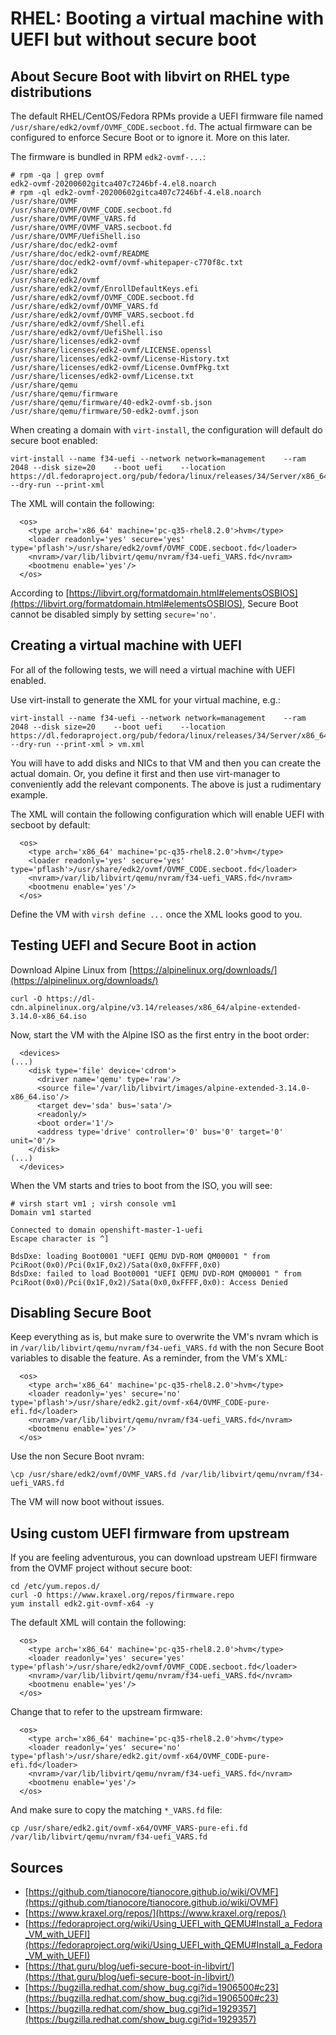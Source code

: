 # RHEL: Booting a virtual machine with UEFI but without secure boot

## About Secure Boot with libvirt on RHEL type distributions

The default RHEL/CentOS/Fedora RPMs provide a UEFI firmware file named `/usr/share/edk2/ovmf/OVMF_CODE.secboot.fd`. The actual firmware can be configured to enforce Secure Boot or to ignore it. More on this later.

The firmware is bundled in RPM `edk2-ovmf-...`:
~~~
# rpm -qa | grep ovmf
edk2-ovmf-20200602gitca407c7246bf-4.el8.noarch
# rpm -ql edk2-ovmf-20200602gitca407c7246bf-4.el8.noarch
/usr/share/OVMF
/usr/share/OVMF/OVMF_CODE.secboot.fd
/usr/share/OVMF/OVMF_VARS.fd
/usr/share/OVMF/OVMF_VARS.secboot.fd
/usr/share/OVMF/UefiShell.iso
/usr/share/doc/edk2-ovmf
/usr/share/doc/edk2-ovmf/README
/usr/share/doc/edk2-ovmf/ovmf-whitepaper-c770f8c.txt
/usr/share/edk2
/usr/share/edk2/ovmf
/usr/share/edk2/ovmf/EnrollDefaultKeys.efi
/usr/share/edk2/ovmf/OVMF_CODE.secboot.fd
/usr/share/edk2/ovmf/OVMF_VARS.fd
/usr/share/edk2/ovmf/OVMF_VARS.secboot.fd
/usr/share/edk2/ovmf/Shell.efi
/usr/share/edk2/ovmf/UefiShell.iso
/usr/share/licenses/edk2-ovmf
/usr/share/licenses/edk2-ovmf/LICENSE.openssl
/usr/share/licenses/edk2-ovmf/License-History.txt
/usr/share/licenses/edk2-ovmf/License.OvmfPkg.txt
/usr/share/licenses/edk2-ovmf/License.txt
/usr/share/qemu
/usr/share/qemu/firmware
/usr/share/qemu/firmware/40-edk2-ovmf-sb.json
/usr/share/qemu/firmware/50-edk2-ovmf.json
~~~

When creating a domain with `virt-install`, the configuration will default do secure boot enabled:
~~~
virt-install --name f34-uefi --network network=management    --ram 2048 --disk size=20    --boot uefi    --location https://dl.fedoraproject.org/pub/fedora/linux/releases/34/Server/x86_64/os/ --dry-run --print-xml
~~~

The XML will contain the following:
~~~
  <os>
    <type arch='x86_64' machine='pc-q35-rhel8.2.0'>hvm</type>
    <loader readonly='yes' secure='yes' type='pflash'>/usr/share/edk2/ovmf/OVMF_CODE.secboot.fd</loader>
    <nvram>/var/lib/libvirt/qemu/nvram/f34-uefi_VARS.fd</nvram>
    <bootmenu enable='yes'/>
  </os>
~~~

According to [https://libvirt.org/formatdomain.html#elementsOSBIOS](https://libvirt.org/formatdomain.html#elementsOSBIOS), Secure Boot cannot be disabled simply by setting `secure='no'`.

## Creating a virtual machine with UEFI

For all of the following tests, we will need a virtual machine with UEFI enabled.

Use virt-install to generate the XML for your virtual machine, e.g.:
~~~
virt-install --name f34-uefi --network network=management    --ram 2048 --disk size=20    --boot uefi    --location https://dl.fedoraproject.org/pub/fedora/linux/releases/34/Server/x86_64/os/ --dry-run --print-xml > vm.xml
~~~

You will have to add disks and NICs to that VM and then you can create the actual domain. Or, you define it first and then use virt-manager to conveniently add the relevant components. The above is just a rudimentary example.

The XML will contain the following configuration which will enable UEFI with secboot by default:
~~~
  <os>
    <type arch='x86_64' machine='pc-q35-rhel8.2.0'>hvm</type>
    <loader readonly='yes' secure='yes' type='pflash'>/usr/share/edk2/ovmf/OVMF_CODE.secboot.fd</loader>
    <nvram>/var/lib/libvirt/qemu/nvram/f34-uefi_VARS.fd</nvram>
    <bootmenu enable='yes'/>
  </os>
~~~

Define the VM with `virsh define ...` once the XML looks good to you.

## Testing UEFI and Secure Boot in action

Download Alpine Linux from [https://alpinelinux.org/downloads/](https://alpinelinux.org/downloads/)
~~~
curl -O https://dl-cdn.alpinelinux.org/alpine/v3.14/releases/x86_64/alpine-extended-3.14.0-x86_64.iso
~~~

Now, start the VM with the Alpine ISO as the first entry in the boot order:
~~~
  <devices>
(...)
    <disk type='file' device='cdrom'>
      <driver name='qemu' type='raw'/>
      <source file='/var/lib/libvirt/images/alpine-extended-3.14.0-x86_64.iso'/>
      <target dev='sda' bus='sata'/>
      <readonly/>
      <boot order='1'/>
      <address type='drive' controller='0' bus='0' target='0' unit='0'/>
    </disk>
(...)
  </devices>
~~~

When the VM starts and tries to boot from the ISO, you will see:
~~~
# virsh start vm1 ; virsh console vm1
Domain vm1 started

Connected to domain openshift-master-1-uefi
Escape character is ^]

BdsDxe: loading Boot0001 "UEFI QEMU DVD-ROM QM00001 " from PciRoot(0x0)/Pci(0x1F,0x2)/Sata(0x0,0xFFFF,0x0)
BdsDxe: failed to load Boot0001 "UEFI QEMU DVD-ROM QM00001 " from PciRoot(0x0)/Pci(0x1F,0x2)/Sata(0x0,0xFFFF,0x0): Access Denied
~~~

## Disabling Secure Boot

Keep everything as is, but make sure to overwrite the VM's nvram which is in `/var/lib/libvirt/qemu/nvram/f34-uefi_VARS.fd` with the non Secure Boot variables to disable the feature. As a reminder, from the VM's XML:
~~~
  <os>
    <type arch='x86_64' machine='pc-q35-rhel8.2.0'>hvm</type>
    <loader readonly='yes' secure='no' type='pflash'>/usr/share/edk2.git/ovmf-x64/OVMF_CODE-pure-efi.fd</loader>
    <nvram>/var/lib/libvirt/qemu/nvram/f34-uefi_VARS.fd</nvram>
    <bootmenu enable='yes'/>
  </os>
~~~

Use the non Secure Boot nvram:
~~~
\cp /usr/share/edk2/ovmf/OVMF_VARS.fd /var/lib/libvirt/qemu/nvram/f34-uefi_VARS.fd
~~~

The VM will now boot without issues.

## Using custom UEFI firmware from upstream

If you are feeling adventurous, you can download upstream UEFI firmware from the OVMF project without secure boot:
~~~
cd /etc/yum.repos.d/
curl -O https://www.kraxel.org/repos/firmware.repo
yum install edk2.git-ovmf-x64 -y
~~~

The default XML will contain the following:
~~~
  <os>
    <type arch='x86_64' machine='pc-q35-rhel8.2.0'>hvm</type>
    <loader readonly='yes' secure='yes' type='pflash'>/usr/share/edk2/ovmf/OVMF_CODE.secboot.fd</loader>
    <nvram>/var/lib/libvirt/qemu/nvram/f34-uefi_VARS.fd</nvram>
    <bootmenu enable='yes'/>
  </os>
~~~

Change that to refer to the upstream firmware:
~~~
  <os>
    <type arch='x86_64' machine='pc-q35-rhel8.2.0'>hvm</type>
    <loader readonly='yes' secure='no' type='pflash'>/usr/share/edk2.git/ovmf-x64/OVMF_CODE-pure-efi.fd</loader>
    <nvram>/var/lib/libvirt/qemu/nvram/f34-uefi_VARS.fd</nvram>
    <bootmenu enable='yes'/>
  </os>
~~~

And make sure to copy the matching `*_VARS.fd` file:
~~~
cp /usr/share/edk2.git/ovmf-x64/OVMF_VARS-pure-efi.fd /var/lib/libvirt/qemu/nvram/f34-uefi_VARS.fd
~~~

## Sources

* [https://github.com/tianocore/tianocore.github.io/wiki/OVMF](https://github.com/tianocore/tianocore.github.io/wiki/OVMF)
* [https://www.kraxel.org/repos/](https://www.kraxel.org/repos/)
* [https://fedoraproject.org/wiki/Using_UEFI_with_QEMU#Install_a_Fedora_VM_with_UEFI](https://fedoraproject.org/wiki/Using_UEFI_with_QEMU#Install_a_Fedora_VM_with_UEFI)
* [https://that.guru/blog/uefi-secure-boot-in-libvirt/](https://that.guru/blog/uefi-secure-boot-in-libvirt/)
* [https://bugzilla.redhat.com/show_bug.cgi?id=1906500#c23](https://bugzilla.redhat.com/show_bug.cgi?id=1906500#c23)
* [https://bugzilla.redhat.com/show_bug.cgi?id=1929357](https://bugzilla.redhat.com/show_bug.cgi?id=1929357)
